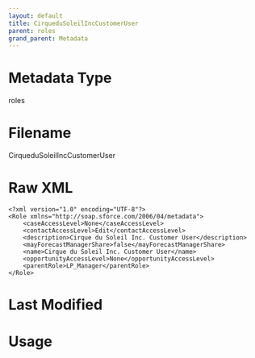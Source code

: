 ```yaml
---
layout: default
title: CirqueduSoleilIncCustomerUser
parent: roles
grand_parent: Metadata
---
```

# Metadata Type
roles


# Filename 
CirqueduSoleilIncCustomerUser


# Raw XML
```
<?xml version="1.0" encoding="UTF-8"?>
<Role xmlns="http://soap.sforce.com/2006/04/metadata">
    <caseAccessLevel>None</caseAccessLevel>
    <contactAccessLevel>Edit</contactAccessLevel>
    <description>Cirque du Soleil Inc. Customer User</description>
    <mayForecastManagerShare>false</mayForecastManagerShare>
    <name>Cirque du Soleil Inc. Customer User</name>
    <opportunityAccessLevel>None</opportunityAccessLevel>
    <parentRole>LP_Manager</parentRole>
</Role>
```


# Last Modified


# Usage
